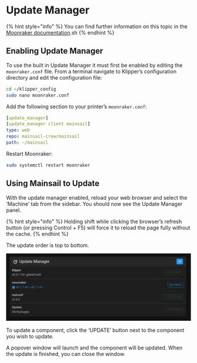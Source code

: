 # Update Manager

{% hint style="info" %}
You can find further information on this topic in the [Moonraker documentation](https://github.com/Arksine/moonraker/blob/master/docs/configuration.md#update\_manager).sh
{% endhint %}

## Enabling Update Manager <a href="#enabling-update-manager" id="enabling-update-manager"></a>

To use the built in Update Manager it must first be enabled by editing the `moonraker.conf` file. From a terminal navigate to Klipper’s configuration directory and edit the configuration file:

```bash
cd ~/klipper_config
sudo nano moonraker.conf
```

Add the following section to your printer’s `moonraker.conf`:

```yaml
[update_manager]
[update_manager client mainsail]
type: web
repo: mainsail-crew/mainsail
path: ~/mainsail
```

Restart Moonraker:

```bash
sudo systemctl restart moonraker
```

## Using Mainsail to Update <a href="#using-mainsail-to-update" id="using-mainsail-to-update"></a>

With the update manager enabled, reload your web browser and select the ‘Machine’ tab from the sidebar. You should now see the Update Manager panel.

{% hint style="info" %}
Holding shift while clicking the browser’s refresh button (or pressing Control + F5) will force it to reload the page fully without the cache.
{% endhint %}

The update order is top to bottom.

![](../../.gitbook/assets/screenshot-update-manager-example-not-up-to-date.png)

To update a component, click the ‘UPDATE’ button next to the component you wish to update.

A popover window will launch and the component will be updated. When the update is finished, you can close the window.
